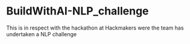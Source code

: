 # BuildWithAI-NLP_challenge
This is in respect with the hackathon at Hackmakers were the team has undertaken a NLP challenge


